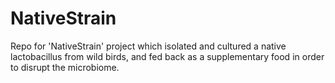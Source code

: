 # NativeStrain
Repo for 'NativeStrain' project which isolated and cultured a native lactobacillus from wild birds, and fed back as a supplementary food in order to disrupt the microbiome.
